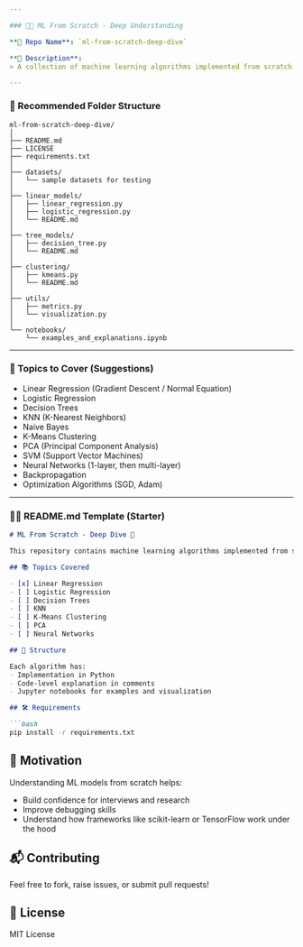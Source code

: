 ```yaml
---

### 🧠🔧 ML From Scratch - Deep Understanding

**📂 Repo Name**: `ml-from-scratch-deep-dive`

**📝 Description**:
> A collection of machine learning algorithms implemented from scratch with detailed explanations and insights. This repository aims to provide a deep understanding of how ML algorithms work under the hood, without relying on high-level libraries like scikit-learn.

---
```


### 📁 Recommended Folder Structure

```
ml-from-scratch-deep-dive/
│
├── README.md
├── LICENSE
├── requirements.txt
│
├── datasets/
│   └── sample datasets for testing
│
├── linear_models/
│   ├── linear_regression.py
│   ├── logistic_regression.py
│   └── README.md
│
├── tree_models/
│   ├── decision_tree.py
│   └── README.md
│
├── clustering/
│   ├── kmeans.py
│   └── README.md
│
├── utils/
│   ├── metrics.py
│   └── visualization.py
│
└── notebooks/
    └── examples_and_explanations.ipynb
```

---

### 🧠 Topics to Cover (Suggestions)
- Linear Regression (Gradient Descent / Normal Equation)
- Logistic Regression
- Decision Trees
- KNN (K-Nearest Neighbors)
- Naive Bayes
- K-Means Clustering
- PCA (Principal Component Analysis)
- SVM (Support Vector Machines)
- Neural Networks (1-layer, then multi-layer)
- Backpropagation
- Optimization Algorithms (SGD, Adam)

---

### 🧑‍💻 README.md Template (Starter)

```markdown
# ML From Scratch - Deep Dive 🚀

This repository contains machine learning algorithms implemented from scratch using Python and NumPy. The goal is to learn how these models work at the lowest level and build a strong foundation in ML theory and practice.

## 📚 Topics Covered

- [x] Linear Regression
- [ ] Logistic Regression
- [ ] Decision Trees
- [ ] KNN
- [ ] K-Means Clustering
- [ ] PCA
- [ ] Neural Networks

## 📁 Structure

Each algorithm has:
- Implementation in Python
- Code-level explanation in comments
- Jupyter notebooks for examples and visualization

## 🛠 Requirements

```bash
pip install -r requirements.txt
```

## 📌 Motivation

Understanding ML models from scratch helps:
- Build confidence for interviews and research
- Improve debugging skills
- Understand how frameworks like scikit-learn or TensorFlow work under the hood

## 📬 Contributing

Feel free to fork, raise issues, or submit pull requests!

## 📄 License

MIT License
```

